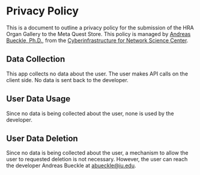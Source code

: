 # Privacy Policy

This is a document to outline a privacy policy for the submission of the HRA Organ Gallery to the Meta Quest Store. This policy is managed by [Andreas Bueckle, Ph.D.](https://andreas-bueckle.com/), from the [Cyberinfrastructure for Network Science Center](https://cns.iu.edu/).

## Data Collection
This app collects no data about the user. The user makes API calls on the client side. No data is sent back to the developer. 

## User Data Usage
Since no data is being collected about the user, none is used by the developer. 

## User Data Deletion
Since no data is being collected about the user, a mechanism to allow the user to requested deletion is not necessary. However, the user can reach the developer Andreas Bueckle at [abueckle@iu.edu](mailto:abueckle@iu.edu). 

